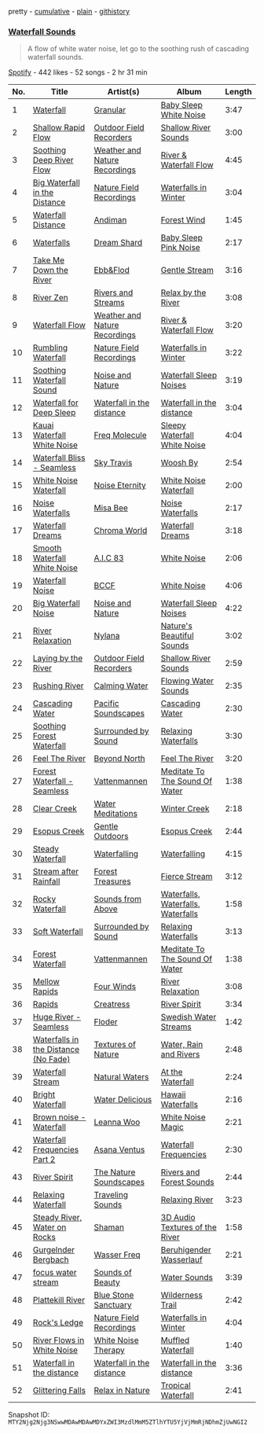 pretty - [cumulative](/playlists/cumulative/37i9dQZF1DWZGggG8QsBEe.md) - [plain](/playlists/plain/37i9dQZF1DWZGggG8QsBEe) - [githistory](https://github.githistory.xyz/mackorone/spotify-playlist-archive/blob/main/playlists/plain/37i9dQZF1DWZGggG8QsBEe)

### [Waterfall Sounds](https://open.spotify.com/playlist/37i9dQZF1DWZGggG8QsBEe)

> A flow of white water noise, let go to the soothing rush of cascading waterfall sounds.

[Spotify](https://open.spotify.com/user/spotify) - 442 likes - 52 songs - 2 hr 31 min

| No. | Title | Artist(s) | Album | Length |
|---|---|---|---|---|
| 1 | [Waterfall](https://open.spotify.com/track/20Ni1eLWzkaqx8d55X8Par) | [Granular](https://open.spotify.com/artist/1jfnMuDBl5OaAoU0VwLD8m) | [Baby Sleep White Noise](https://open.spotify.com/album/4vPYOEzg31z0Nc6stLRLgL) | 3:47 |
| 2 | [Shallow Rapid Flow](https://open.spotify.com/track/14EgXws2q9leMgGCukpRXS) | [Outdoor Field Recorders](https://open.spotify.com/artist/71ep4LtjRagWcfM1rZ6lUr) | [Shallow River Sounds](https://open.spotify.com/album/34ZUViIS2YqDboeWQqTP00) | 3:00 |
| 3 | [Soothing Deep River Flow](https://open.spotify.com/track/2oCTjuFVc4z5JAryMIRhQ5) | [Weather and Nature Recordings](https://open.spotify.com/artist/7zkEyvgDJYnVeTTsFaReKe) | [River & Waterfall Flow](https://open.spotify.com/album/170V5jgd4OGqMCCIPulFiR) | 4:45 |
| 4 | [Big Waterfall in the Distance](https://open.spotify.com/track/0wXVdEuwkrWmxivqGxFdGa) | [Nature Field Recordings](https://open.spotify.com/artist/3DTgZfug2RpZinxGiFR5FD) | [Waterfalls in Winter](https://open.spotify.com/album/4tOaz7j4Juvd82I4qa29Rz) | 3:04 |
| 5 | [Waterfall Distance](https://open.spotify.com/track/0vGRbGDwqrUmsdIJHT0B6p) | [Andiman](https://open.spotify.com/artist/1eDXoT9A8y5E9xIDrHV4yH) | [Forest Wind](https://open.spotify.com/album/4EdQNo089Yl9VvL9Bcln7j) | 1:45 |
| 6 | [Waterfalls](https://open.spotify.com/track/0H4v2NFbdUvxysprwSgxHk) | [Dream Shard](https://open.spotify.com/artist/3EUg5IOxGnBPtjK0uzMxcJ) | [Baby Sleep Pink Noise](https://open.spotify.com/album/2Wv2eQ2Zs6bQm8DOC1Cxng) | 2:17 |
| 7 | [Take Me Down the River](https://open.spotify.com/track/0dUdMzVlqyCZzrLr2eCkyB) | [Ebb&Flod](https://open.spotify.com/artist/1IsJosONX2G4ekmLMfjTO4) | [Gentle Stream](https://open.spotify.com/album/2FzwA8tmqu4QccprXAb8PH) | 3:16 |
| 8 | [River Zen](https://open.spotify.com/track/0JMkTafMJcSuInbp9KUHwT) | [Rivers and Streams](https://open.spotify.com/artist/6NYAxBsKdDH00qCDvcFdA7) | [Relax by the River](https://open.spotify.com/album/6qxd6X2zDSHsaPPWcmewFC) | 3:08 |
| 9 | [Waterfall Flow](https://open.spotify.com/track/3vutaIPu6s4ylCPr5rwvAB) | [Weather and Nature Recordings](https://open.spotify.com/artist/7zkEyvgDJYnVeTTsFaReKe) | [River & Waterfall Flow](https://open.spotify.com/album/170V5jgd4OGqMCCIPulFiR) | 3:20 |
| 10 | [Rumbling Waterfall](https://open.spotify.com/track/2ZJNFbQikkhOn0Yod0dD0M) | [Nature Field Recordings](https://open.spotify.com/artist/3DTgZfug2RpZinxGiFR5FD) | [Waterfalls in Winter](https://open.spotify.com/album/4tOaz7j4Juvd82I4qa29Rz) | 3:22 |
| 11 | [Soothing Waterfall Sound](https://open.spotify.com/track/6pgcEyzxF17mxQ6PYflb29) | [Noise and Nature](https://open.spotify.com/artist/2hcGTRaH2FXoKel4UTGWJ0) | [Waterfall Sleep Noises](https://open.spotify.com/album/6cyRxitvNynnQFZqkZLNuE) | 3:19 |
| 12 | [Waterfall for Deep Sleep](https://open.spotify.com/track/0F56cp7Le8p7iPydxUeTlJ) | [Waterfall in the distance](https://open.spotify.com/artist/4lcG2wz9oZuu1VdEcBG6Nj) | [Waterfall in the distance](https://open.spotify.com/album/2on28DnTVwyWX5gfG3G4dy) | 3:04 |
| 13 | [Kauai Waterfall White Noise](https://open.spotify.com/track/0HoHr2DNEeCPfEzJ9ojlzE) | [Freq Molecule](https://open.spotify.com/artist/0p03OqcToOGwKxzUkJQJkO) | [Sleepy Waterfall White Noise](https://open.spotify.com/album/39W88WfbNmYpOqpeFNW1WO) | 4:04 |
| 14 | [Waterfall Bliss \- Seamless](https://open.spotify.com/track/103vKb26KjfvHr3uwd1gAx) | [Sky Travis](https://open.spotify.com/artist/5IkHDfUNRiqyATjgbDHuGy) | [Woosh By](https://open.spotify.com/album/4IRTkvbY6uwkxjEhFVaWpj) | 2:54 |
| 15 | [White Noise Waterfall](https://open.spotify.com/track/3oHAizOmW93Q8eIZ3W0xg7) | [Noise Eternity](https://open.spotify.com/artist/0BMo2rAO5oSO9aSnjumKOD) | [White Noise Waterfall](https://open.spotify.com/album/2GDuZr3FnB4iuAx1SFdLB3) | 2:00 |
| 16 | [Noise Waterfalls](https://open.spotify.com/track/0XymKofC03Psmdmjj8PnY3) | [Misa Bee](https://open.spotify.com/artist/5JSgVFubDnbqYDUWPzl4tj) | [Noise Waterfalls](https://open.spotify.com/album/7By7Jo2T4WuFDwzW7MRc02) | 2:17 |
| 17 | [Waterfall Dreams](https://open.spotify.com/track/6ZZmLyTu2EfwQhY0220SKv) | [Chroma World](https://open.spotify.com/artist/3TIBtUQE47OmudD95MhKS2) | [Waterfall Dreams](https://open.spotify.com/album/2lTjQqSorysseG5GuBv4cB) | 3:18 |
| 18 | [Smooth Waterfall White Noise](https://open.spotify.com/track/01INr4xIRYANKkfoDe6Beo) | [A.I.C 83](https://open.spotify.com/artist/0t1KwfnMwlE47iKx9g1c2V) | [White Noise](https://open.spotify.com/album/2EfzJjGa4VM6LVNgqWKZFS) | 2:06 |
| 19 | [Waterfall Noise](https://open.spotify.com/track/3OUrN6pqs0odLhgROLiGKR) | [BCCF](https://open.spotify.com/artist/3nom2q4wk6XDl2RN6xTs5f) | [White Noise](https://open.spotify.com/album/4mFFAzJgZ9886aTrcJC62R) | 4:06 |
| 20 | [Big Waterfall Noise](https://open.spotify.com/track/0pO9qE6D7shEievEUJtCld) | [Noise and Nature](https://open.spotify.com/artist/2hcGTRaH2FXoKel4UTGWJ0) | [Waterfall Sleep Noises](https://open.spotify.com/album/6cyRxitvNynnQFZqkZLNuE) | 4:22 |
| 21 | [River Relaxation](https://open.spotify.com/track/1P17KkU4Kc9vPcVg7MObrh) | [Nylana](https://open.spotify.com/artist/0xlINdzWCaaz7cIzrUDhfW) | [Nature's Beautiful Sounds](https://open.spotify.com/album/1i7Wx47S8juKmqYC8vO7xi) | 3:02 |
| 22 | [Laying by the River](https://open.spotify.com/track/68YKMwrRM0oHatS3oRH8Lq) | [Outdoor Field Recorders](https://open.spotify.com/artist/71ep4LtjRagWcfM1rZ6lUr) | [Shallow River Sounds](https://open.spotify.com/album/34ZUViIS2YqDboeWQqTP00) | 2:59 |
| 23 | [Rushing River](https://open.spotify.com/track/4V7dNNQvwoGgC5DB6dTTro) | [Calming Water](https://open.spotify.com/artist/0BEeBDjTHbZ0SS6NVRNcUn) | [Flowing Water Sounds](https://open.spotify.com/album/1UQ0LjwnbWi1jxwpT6U1nn) | 2:35 |
| 24 | [Cascading Water](https://open.spotify.com/track/3xzldmkvd3FcrdWV6Zz3sA) | [Pacific Soundscapes](https://open.spotify.com/artist/7lfs7TkGNBX0j3VO4pK70s) | [Cascading Water](https://open.spotify.com/album/18pUis5CO7ljukwfgO9BI4) | 2:30 |
| 25 | [Soothing Forest Waterfall](https://open.spotify.com/track/4lWrHfVrp7PmP5bJ4CaiKo) | [Surrounded by Sound](https://open.spotify.com/artist/0F7xvD7p2K3aCiXBZEZ90i) | [Relaxing Waterfalls](https://open.spotify.com/album/4yUvywqKl4dCSiCDf8RiOI) | 3:30 |
| 26 | [Feel The River](https://open.spotify.com/track/6MLGJkWExg0JHkG5Sq3B50) | [Beyond North](https://open.spotify.com/artist/6onIiLSkWuZJipFErBA0dk) | [Feel The River](https://open.spotify.com/album/54zVwrIbAn0hn99p2cOegi) | 3:20 |
| 27 | [Forest Waterfall \- Seamless](https://open.spotify.com/track/0NOpFrkdXNs8vI13WeS7F4) | [Vattenmannen](https://open.spotify.com/artist/0ZZMkuvAapZ9KEvxQ5XeYJ) | [Meditate To The Sound Of Water](https://open.spotify.com/album/1cAnbiwCT1ogtEhPI1cLtm) | 1:38 |
| 28 | [Clear Creek](https://open.spotify.com/track/0LWU1WCVMmEP4Tgt94xI9q) | [Water Meditations](https://open.spotify.com/artist/1DPlfmeS7GBX9w1GvOqR6D) | [Winter Creek](https://open.spotify.com/album/74Rv58s1O45Ct35N3BUpks) | 2:18 |
| 29 | [Esopus Creek](https://open.spotify.com/track/6TDm4Y1ly5F4IfMuhLWSi7) | [Gentle Outdoors](https://open.spotify.com/artist/5FDSxvW83nezwSZgrEdOLv) | [Esopus Creek](https://open.spotify.com/album/55tkNp2Xvl5qosqsTi50iy) | 2:44 |
| 30 | [Steady Waterfall](https://open.spotify.com/track/1w4LsiXcSP9JyEeHPNS9Fk) | [Waterfalling](https://open.spotify.com/artist/3e0rJbfOEVSWe77JRZWGXd) | [Waterfalling](https://open.spotify.com/album/7qA6Aqaktt9X2qw9wbohuI) | 4:15 |
| 31 | [Stream after Rainfall](https://open.spotify.com/track/6oFpFzqMPOyVGN42WvYeBx) | [Forest Treasures](https://open.spotify.com/artist/7Mted4UtEmtfL8RUBKybu5) | [Fierce Stream](https://open.spotify.com/album/2WottxBO0alEOyKvzpBGSi) | 3:12 |
| 32 | [Rocky Waterfall](https://open.spotify.com/track/2uIO6in0n9d4ijRgQ0JjZH) | [Sounds from Above](https://open.spotify.com/artist/17HGEQUIyMzUgtjvBh8rWc) | [Waterfalls, Waterfalls, Waterfalls](https://open.spotify.com/album/3lMBVWskjpk1Qm2fBhVz00) | 1:58 |
| 33 | [Soft Waterfall](https://open.spotify.com/track/06H8N0D5WW10txUrCnwGZc) | [Surrounded by Sound](https://open.spotify.com/artist/0F7xvD7p2K3aCiXBZEZ90i) | [Relaxing Waterfalls](https://open.spotify.com/album/4yUvywqKl4dCSiCDf8RiOI) | 3:13 |
| 34 | [Forest Waterfall](https://open.spotify.com/track/2JUydjXnVVXHCyYv4yeYN8) | [Vattenmannen](https://open.spotify.com/artist/0ZZMkuvAapZ9KEvxQ5XeYJ) | [Meditate To The Sound Of Water](https://open.spotify.com/album/1cAnbiwCT1ogtEhPI1cLtm) | 1:38 |
| 35 | [Mellow Rapids](https://open.spotify.com/track/2KnTHZruPqFsvYlcKMcXUg) | [Four Winds](https://open.spotify.com/artist/3MNXmvXsz12M9aeI4w6qqE) | [River Relaxation](https://open.spotify.com/album/3aoBFnSGb7lXY9qFK7vWmj) | 3:08 |
| 36 | [Rapids](https://open.spotify.com/track/3gopInHfz9y4iTE6F9qp99) | [Creatress](https://open.spotify.com/artist/6wwfROG3fnqz3jyGV3ngPQ) | [River Spirit](https://open.spotify.com/album/6zw5YaZq3tuXwSvTcj79QT) | 3:34 |
| 37 | [Huge River \- Seamless](https://open.spotify.com/track/11NG99zOBCi53U8DsVTSyG) | [Floder](https://open.spotify.com/artist/57MZUPxjVvsMBiz5JzL3ii) | [Swedish Water Streams](https://open.spotify.com/album/0R1de3qcFqytuzgoRePMAF) | 1:42 |
| 38 | [Waterfalls in the Distance \(No Fade\)](https://open.spotify.com/track/2Tfzr7lXi8B9zTcekESN7g) | [Textures of Nature](https://open.spotify.com/artist/1cHBh4M6X8d6UYnkh6geMs) | [Water, Rain and Rivers](https://open.spotify.com/album/4eAsgCIds4uzsQuSCzLkDh) | 2:48 |
| 39 | [Waterfall Stream](https://open.spotify.com/track/6C8eyK8mC1cmqaTx99v36x) | [Natural Waters](https://open.spotify.com/artist/0nIJ15ViXXRyCe6mRqPOaD) | [At the Waterfall](https://open.spotify.com/album/30bgRxzTaRDFcNnm8wdpaP) | 2:24 |
| 40 | [Bright Waterfall](https://open.spotify.com/track/0uPc7gpCCNSRRoVab7lTeB) | [Water Delicious](https://open.spotify.com/artist/4zkUo3pQnquqLXUzZqrxEO) | [Hawaii Waterfalls](https://open.spotify.com/album/06FL1OBJU19se5afKhXTLd) | 2:16 |
| 41 | [Brown noise \- Waterfall](https://open.spotify.com/track/1F7zuMIXTEYQcXEHYMPa29) | [Leanna Woo](https://open.spotify.com/artist/55DJCZDImu8v60VnOwErmz) | [White Noise Magic](https://open.spotify.com/album/0kyZ4Hnwyv3ANtL5nPPgEe) | 2:21 |
| 42 | [Waterfall Frequencies Part 2](https://open.spotify.com/track/20Mkd2DMoiyK7WCbnqL4aM) | [Asana Ventus](https://open.spotify.com/artist/3D8uKbNS9NX6q57gX9b08V) | [Waterfall Frequencies](https://open.spotify.com/album/4EAqpA6NyIVyO6ZJEbvmrz) | 2:30 |
| 43 | [River Spirit](https://open.spotify.com/track/0SRZfXcQVjqwDxFGfGgLvY) | [The Nature Soundscapes](https://open.spotify.com/artist/02EkiP3hYgkSISBAS0nfjG) | [Rivers and Forest Sounds](https://open.spotify.com/album/7epwX2vgkWFTttxGVlQ45m) | 2:44 |
| 44 | [Relaxing Waterfall](https://open.spotify.com/track/4EqeYEXkNDwCmVAaSDp8Pp) | [Traveling Sounds](https://open.spotify.com/artist/1kQGKwpqL4zj2KOYxzjSgn) | [Relaxing River](https://open.spotify.com/album/4BfNInTI5qDoJX4yRgh6mv) | 3:23 |
| 45 | [Steady River, Water on Rocks](https://open.spotify.com/track/0MwnX9BPBrIWPy76Sm5eUT) | [Shaman](https://open.spotify.com/artist/35P36DZtjEMEP2KOO9759M) | [3D Audio Textures of the River](https://open.spotify.com/album/2USCB87emFJWHZssoPEeGu) | 1:58 |
| 46 | [Gurgelnder Bergbach](https://open.spotify.com/track/3t2wVzmrOEXa81UEyXFkHv) | [Wasser Freq](https://open.spotify.com/artist/5BSws4xXtmTrcvdacAMzjF) | [Beruhigender Wasserlauf](https://open.spotify.com/album/0xYC3jTemfxkmi8n7audKZ) | 2:21 |
| 47 | [focus water stream](https://open.spotify.com/track/1pEJlVzcCKCLV8JW0TYCB2) | [Sounds of Beauty](https://open.spotify.com/artist/0HVe7pR5Jimsjvw7NTNala) | [Water Sounds](https://open.spotify.com/album/1NEKfuhrHdM1r7hDVe01EK) | 3:39 |
| 48 | [Plattekill River](https://open.spotify.com/track/3cyLymtvq4PI0etgqfxv5C) | [Blue Stone Sanctuary](https://open.spotify.com/artist/6FGkUJ63qsP7AEvATT5cK9) | [Wilderness Trail](https://open.spotify.com/album/3C16hqCiTAmMeJVET66Mx0) | 2:42 |
| 49 | [Rock's Ledge](https://open.spotify.com/track/1XLPyzE89oRKQIpvXBRI9n) | [Nature Field Recordings](https://open.spotify.com/artist/3DTgZfug2RpZinxGiFR5FD) | [Waterfalls in Winter](https://open.spotify.com/album/4tOaz7j4Juvd82I4qa29Rz) | 4:04 |
| 50 | [River Flows in White Noise](https://open.spotify.com/track/29bDNfEZSYh9xwNhZyyio3) | [White Noise Therapy](https://open.spotify.com/artist/1O7bUkov2v71fDS60GOfMD) | [Muffled Waterfall](https://open.spotify.com/album/5IttJgfDiSGcnsr6J8KQOc) | 1:40 |
| 51 | [Waterfall in the distance](https://open.spotify.com/track/2zKLxe8kSgfPWDTyPdhxAx) | [Waterfall in the distance](https://open.spotify.com/artist/4lcG2wz9oZuu1VdEcBG6Nj) | [Waterfall in the distance](https://open.spotify.com/album/2on28DnTVwyWX5gfG3G4dy) | 3:36 |
| 52 | [Glittering Falls](https://open.spotify.com/track/6OPibbuc7jJPIE1KJ7zlJk) | [Relax in Nature](https://open.spotify.com/artist/16fYHNLMoSN9nzztR8e2Sw) | [Tropical Waterfall](https://open.spotify.com/album/4j3KMcFMVPDyez6Ibai6dv) | 2:41 |

Snapshot ID: `MTY2Njg2Njg3NSwwMDAwMDAwMDYxZWI3MzdlMmM5ZTlhYTU5YjVjMmRjNDhmZjUwNGI2`
